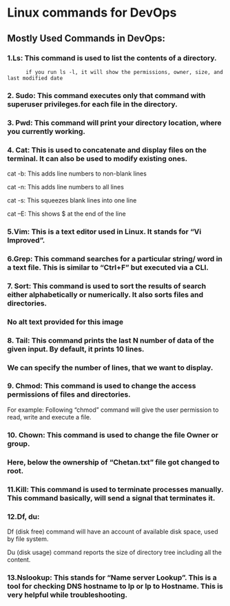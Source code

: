 # Linux commands for DevOps 
 ## Mostly Used Commands in DevOps:

### 1.Ls: This command is used to list the contents of a directory.
          if you run ls -l, it will show the permissions, owner, size, and last modified date 

### 2. Sudo: This command executes only that command with superuser privileges.for each file in the directory. 

### 3. Pwd: This command will print your directory location, where you currently working.

### 4. Cat: This is used to concatenate and display files on the terminal. It can also be used to modify existing ones.

 cat -b: This adds line numbers to non-blank lines

 cat -n: This adds line numbers to all lines

 cat -s: This squeezes blank lines into one line

 cat –E: This shows $ at the end of the line 

### 5.Vim: This is a text editor used in Linux. It stands for “Vi Improved”.

### 6.Grep: This command searches for a particular string/ word in a text file. This is similar to “Ctrl+F” but executed via a CLI.

### 7. Sort: This command is used to sort the results of search either alphabetically or numerically. It also sorts files and directories.
### No alt text provided for this image

### 8. Tail: This command prints the last N number of data of the given input. By default, it prints 10 lines.
### We can specify the number of lines, that we want to display.
 
### 9. Chmod: This command is used to change the access permissions of files and directories.
For example: Following “chmod” command will give the user permission to read, write and execute a file. 

### 10. Chown: This command is used to change the file Owner or group.
### Here, below the ownership of “Chetan.txt” file got changed to root. 

### 11.Kill: This command is used to terminate processes manually. This command basically, will send a signal that terminates it.

### 12.Df, du: 

Df (disk free) command will have an account of available disk space, used by file system. 

Du (disk usage) command reports the size of directory tree including all the content. 

### 13.Nslookup: This stands for “Name server Lookup”. This is a tool for checking DNS hostname to Ip or Ip to Hostname. This is very helpful while troubleshooting.
